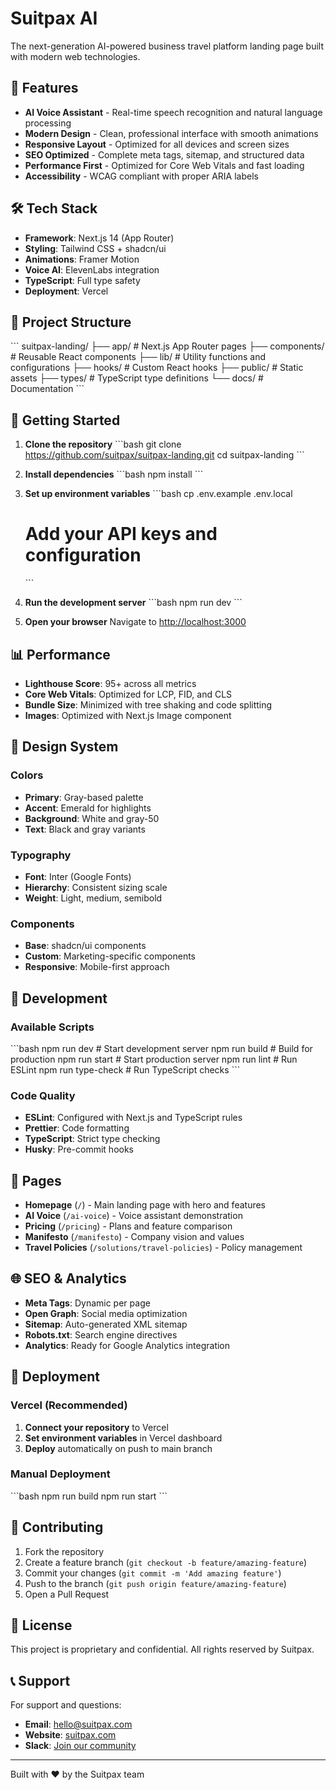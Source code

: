 # Suitpax AI

The next-generation AI-powered business travel platform landing page built with modern web technologies.

## 🚀 Features

- **AI Voice Assistant** - Real-time speech recognition and natural language processing
- **Modern Design** - Clean, professional interface with smooth animations
- **Responsive Layout** - Optimized for all devices and screen sizes
- **SEO Optimized** - Complete meta tags, sitemap, and structured data
- **Performance First** - Optimized for Core Web Vitals and fast loading
- **Accessibility** - WCAG compliant with proper ARIA labels

## 🛠 Tech Stack

- **Framework**: Next.js 14 (App Router)
- **Styling**: Tailwind CSS + shadcn/ui
- **Animations**: Framer Motion
- **Voice AI**: ElevenLabs integration
- **TypeScript**: Full type safety
- **Deployment**: Vercel

## 📁 Project Structure

\`\`\`
suitpax-landing/
├── app/                    # Next.js App Router pages
├── components/             # Reusable React components
├── lib/                    # Utility functions and configurations
├── hooks/                  # Custom React hooks
├── public/                 # Static assets
├── types/                  # TypeScript type definitions
└── docs/                   # Documentation
\`\`\`

## 🚀 Getting Started

1. **Clone the repository**
   \`\`\`bash
   git clone https://github.com/suitpax/suitpax-landing.git
   cd suitpax-landing
   \`\`\`

2. **Install dependencies**
   \`\`\`bash
   npm install
   \`\`\`

3. **Set up environment variables**
   \`\`\`bash
   cp .env.example .env.local
   # Add your API keys and configuration
   \`\`\`

4. **Run the development server**
   \`\`\`bash
   npm run dev
   \`\`\`

5. **Open your browser**
   Navigate to [http://localhost:3000](http://localhost:3000)

## 📊 Performance

- **Lighthouse Score**: 95+ across all metrics
- **Core Web Vitals**: Optimized for LCP, FID, and CLS
- **Bundle Size**: Minimized with tree shaking and code splitting
- **Images**: Optimized with Next.js Image component

## 🎨 Design System

### Colors
- **Primary**: Gray-based palette
- **Accent**: Emerald for highlights
- **Background**: White and gray-50
- **Text**: Black and gray variants

### Typography
- **Font**: Inter (Google Fonts)
- **Hierarchy**: Consistent sizing scale
- **Weight**: Light, medium, semibold

### Components
- **Base**: shadcn/ui components
- **Custom**: Marketing-specific components
- **Responsive**: Mobile-first approach

## 🔧 Development

### Available Scripts

\`\`\`bash
npm run dev          # Start development server
npm run build        # Build for production
npm run start        # Start production server
npm run lint         # Run ESLint
npm run type-check   # Run TypeScript checks
\`\`\`

### Code Quality

- **ESLint**: Configured with Next.js and TypeScript rules
- **Prettier**: Code formatting
- **TypeScript**: Strict type checking
- **Husky**: Pre-commit hooks

## 📱 Pages

- **Homepage** (`/`) - Main landing page with hero and features
- **AI Voice** (`/ai-voice`) - Voice assistant demonstration
- **Pricing** (`/pricing`) - Plans and feature comparison
- **Manifesto** (`/manifesto`) - Company vision and values
- **Travel Policies** (`/solutions/travel-policies`) - Policy management

## 🌐 SEO & Analytics

- **Meta Tags**: Dynamic per page
- **Open Graph**: Social media optimization
- **Sitemap**: Auto-generated XML sitemap
- **Robots.txt**: Search engine directives
- **Analytics**: Ready for Google Analytics integration

## 🚀 Deployment

### Vercel (Recommended)

1. **Connect your repository** to Vercel
2. **Set environment variables** in Vercel dashboard
3. **Deploy** automatically on push to main branch

### Manual Deployment

\`\`\`bash
npm run build
npm run start
\`\`\`

## 🤝 Contributing

1. Fork the repository
2. Create a feature branch (`git checkout -b feature/amazing-feature`)
3. Commit your changes (`git commit -m 'Add amazing feature'`)
4. Push to the branch (`git push origin feature/amazing-feature`)
5. Open a Pull Request

## 📄 License

This project is proprietary and confidential. All rights reserved by Suitpax.

## 📞 Support

For support and questions:
- **Email**: hello@suitpax.com
- **Website**: [suitpax.com](https://suitpax.com)
- **Slack**: [Join our community](https://join.slack.com/t/suitpax/shared_invite/zt-34g7xm0pc-qcHjTFPLchwp6Zp0HDXzAw)

---

Built with ❤️ by the Suitpax team

